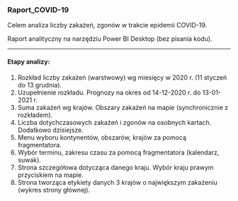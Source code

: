 ### Raport_COVID-19
Celem analiza liczby zakażeń, zgonów w trakcie epidemii COVID-19.

Raport analityczny na narzędziu Power BI Desktop (bez pisania kodu).

---

#### Etapy analizy:
<ol>
  <li>Rozkład liczby zakażeń (warstwowy) wg miesięcy w 2020 r. (11 styczeń do 13 grudnia).</li>
  <li>Uzupełnienie rozkładu. Prognozy na okres od 14-12-2020 r. do 13-01-2021 r.</li>
  <li>Suma zakażeń wg krajów. Obszary zakażeń na mapie (synchronicznie z rozkładem). </li>
  <li>Liczba dotychczasowych zakażeń i zgonów na osobnych kartach. Dodatkowo dzisiejsze.</li>
  <li>Menu wyboru kontynentów, obszarów, krajów za pomocą fragmentatora.</li>
  <li>Wybór terminu, zakresu czasu za pomocą fragmentatora (kalendarz, suwak).</li>
  <li>Strona szczegółowa dotycząca danego kraju. Wybór kraju prawym przyciskiem na mapie.</li>
  <li>Strona tworząca etykiety danych 3 krajów o największym zakażeniu (wykres strony głównej).</li>
</ol>


